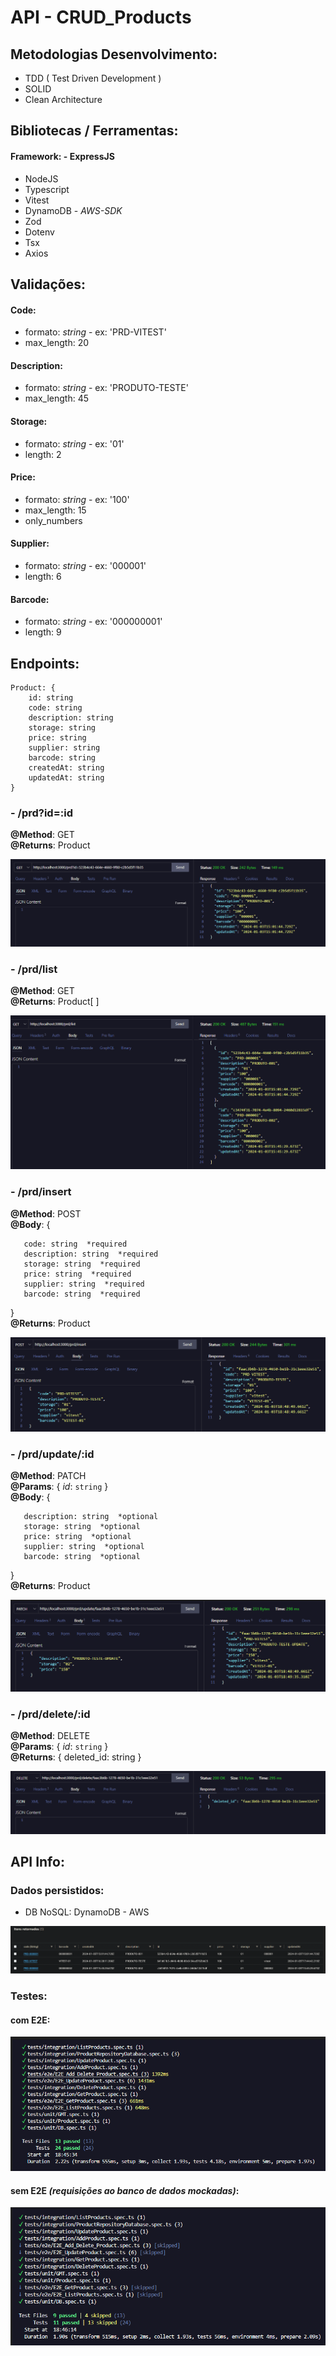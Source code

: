 # API - CRUD_Products

## Metodologias Desenvolvimento:
- TDD ( Test Driven Development )
- SOLID
- Clean Architecture

## Bibliotecas / Ferramentas:
#### **Framework**: - ExpressJS
- NodeJS
- Typescript
- Vitest
- DynamoDB - *AWS-SDK*
- Zod
- Dotenv
- Tsx
- Axios

## Validações:
#### Code:
- formato: *string* - ex: 'PRD-VITEST'
- max_length: 20

#### Description:
- formato: *string* - ex: 'PRODUTO-TESTE'
- max_length: 45

#### Storage:
- formato: *string* - ex: '01'
- length: 2

#### Price:
- formato: *string* - ex: '100'
- max_length: 15
- only_numbers

#### Supplier:
- formato: *string* - ex: '000001'
- length: 6

#### Barcode:
- formato: *string* - ex: '000000001'
- length: 9


## Endpoints:

```
Product: {
    id: string
    code: string
    description: string
    storage: string
    price: string
    supplier: string
    barcode: string
    createdAt: string
    updatedAt: string
}
```

### - /prd?id=:id
**@Method**: GET <br>
**@Returns**: Product

![Alt text](imgs/getProduct.png) <br>

### - /prd/list
**@Method**: GET <br>
**@Returns**: Product[ ]

![Alt text](imgs/listProducts.png) <br>

### - /prd/insert
**@Method**: POST <br>
**@Body**: { <br>
```
   code: string  *required
   description: string  *required
   storage: string  *required
   price: string  *required
   supplier: string  *required
   barcode: string  *required
```
} <br>
**@Returns**: Product

![Alt text](imgs/addProduct.png) <br>


### - /prd/update/:id
**@Method**: PATCH <br>
**@Params**: { *id*: `string` } <br>
**@Body**: { <br>
```
   description: string  *optional
   storage: string  *optional
   price: string  *optional
   supplier: string  *optional
   barcode: string  *optional
```
} <br>
**@Returns**: Product

![Alt text](imgs/updateProduct.png)


### - /prd/delete/:id
**@Method**: DELETE <br>
**@Params**: { *id*: `string` } <br>
**@Returns**: { deleted_id: string }

![Alt text](imgs/deleteProduct.png)

## API Info:

### Dados persistidos:
- DB NoSQL: DynamoDB - AWS

![Alt text](imgs/persistencyData.png)

### Testes:

#### com E2E:

![Alt text](imgs/testsE2E.png)

#### sem E2E *(requisições ao banco de dados mockadas)*:

![Alt text](imgs/tests.png)